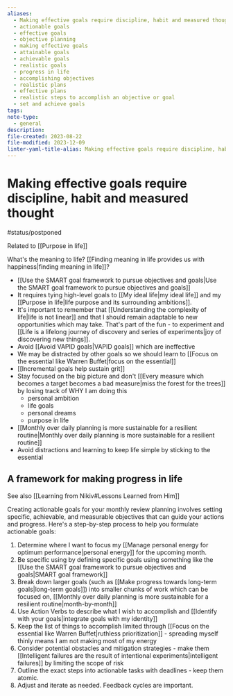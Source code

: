 ```yaml
---
aliases:
  - Making effective goals require discipline, habit and measured thought
  - actionable goals
  - effective goals
  - objective planning
  - making effective goals
  - attainable goals
  - achievable goals
  - realistic goals
  - progress in life
  - accomplishing objectives
  - realistic plans
  - effective plans
  - realistic steps to accomplish an objective or goal
  - set and achieve goals
tags: 
note-type:
  - general
description: 
file-created: 2023-08-22
file-modified: 2023-12-09
linter-yaml-title-alias: Making effective goals require discipline, habit and measured thought
---
```


# Making effective goals require discipline, habit and measured thought

#status/postponed

Related to [[Purpose in life]]

What's the meaning to life? [[Finding meaning in life provides us with happiness|finding meaning in life]]?

- [[Use the SMART goal framework to pursue objectives and goals|Use the SMART goal framework to pursue objectives and goals]]
- It requires tying high-level goals to [[My ideal life|my ideal life]] and my [[Purpose in life|life purpose and its surrounding ambitions]].
- It's important to remember that [[Understanding the complexity of life|life is not linear]] and that I should remain adaptable to new opportunities which may take. That's part of the fun - to experiment and [[Life is a lifelong journey of discovery and series of experiments|joy of discovering new things]].
- Avoid [[Avoid VAPID goals|VAPID goals]] which are ineffective
- We may be distracted by other goals so we should learn to [[Focus on the essential like Warren Buffet|focus on the essential]]
- [[Incremental goals help sustain grit]]
- Stay focused on the big picture and don't [[Every measure which becomes a target becomes a bad measure|miss the forest for the trees]] by losing track of WHY I am doing this
	- personal ambition
	- life goals
	- personal dreams
	- purpose in life
- [[Monthly over daily planning is more sustainable for a resilient routine|Monthly over daily planning is more sustainable for a resilient routine]]
- Avoid distractions and learning to keep life simple by sticking to the essential

## A framework for making progress in life

See also [[Learning from Nikiv#Lessons Learned from Him]]

Creating actionable goals for your monthly review planning involves setting specific, achievable, and measurable objectives that can guide your actions and progress. Here's a step-by-step process to help you formulate actionable goals:

1. Determine where I want to focus my [[Manage personal energy for optimum performance|personal energy]] for the upcoming month.
2. Be specific using by defining specific goals using something like the [[Use the SMART goal framework to pursue objectives and goals|SMART goal framework]]
3. Break down larger goals (such as [[Make progress towards long-term goals|long-term goals]]) into smaller chunks of work which can be focused on, [[Monthly over daily planning is more sustainable for a resilient routine|month-by-month]]
4. Use Action Verbs to describe what I wish to accomplish and [[Identify with your goals|integrate goals with my identity]]
5. Keep the list of things to accomplish limited through [[Focus on the essential like Warren Buffet|ruthless prioritization]] - spreading myself thinly means I am not making most of my energy
6. Consider potential obstacles and mitigation strategies - make them [[Intelligent failures are the result of intentional experiments|intelligent failures]] by limiting the scope of risk
7. Outline the exact steps into actionable tasks with deadlines - keep them atomic.
8. Adjust and iterate as needed. Feedback cycles are important.